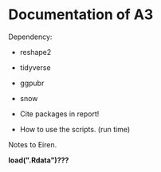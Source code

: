 # Documentation of A3

Dependency:

- reshape2
- tidyverse
- ggpubr
- snow


- Cite packages in report!

- How to use the scripts. (run time)

Notes to Eiren.


**load(".Rdata")???**

